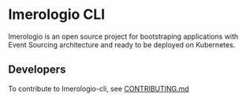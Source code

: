 # Imerologio CLI
Imerologio is an open source project for bootstraping applications with Event Sourcing architecture and ready to be deployed on Kubernetes.

## Developers
To contribute to Imerologio-cli, see [CONTRIBUTING.md](CONTRIBUTING.md)
